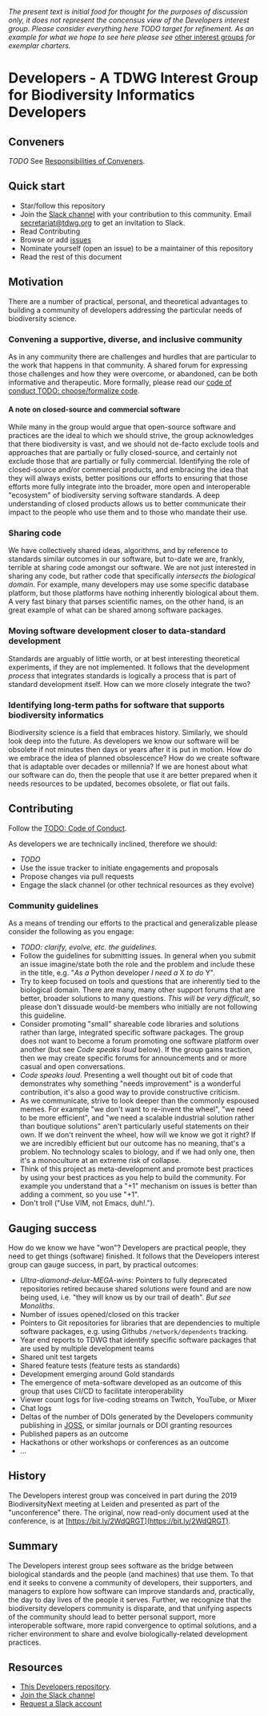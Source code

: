 _The present text is initial food for thought for the purposes of discussion only, it does not represent the concensus view of the Developers interest group.  Please consider everything here TODO target for refinement.  As an example for what we hope to see here please see_ [other interest groups](https://www.tdwg.org/community/) _for exemplar charters._

# Developers - A TDWG Interest Group for Biodiversity Informatics Developers
## Conveners
*TODO* See [Responsibilities of Conveners](https://www.tdwg.org/community/management/).

## Quick start
* Star/follow this repository
* Join the [Slack channel](http://tdwg.slack.com/messages/developers) with your contribution to this community. Email <secretariat@tdwg.org> to get an invitation to Slack.
* Read Contributing
* Browse or add [issues](https://github.com/tdwg/developers/issues) 
* Nominate yourself (open an issue) to be a maintainer of this repository
* Read the rest of this document

## Motivation
There are a number of practical, personal, and theoretical advantages to building a community of developers addressing the particular needs of biodiversity science. 

### Convening a supportive, diverse, and inclusive community
As in any community there are challenges and hurdles that are particular to the work that happens in that community.  A shared forum for expressing those challenges and how they were overcome, or abandoned, can be both informative and therapeutic. More formally, please read our [code of conduct TODO: choose/formalize code](CODE_OF_CONDUCT.md).

#### A note on closed-source and commercial software
While many in the group would argue that open-source software and practices are the ideal to which we should strive, the group acknowledges that there biodiversity is vast, and we should not de-facto exclude tools and approaches that are partially or fully closed-source, and certainly not exclude those that are partially or fully commercial. Identifying the role of closed-source and/or commercial products, and embracing the idea that they will always exists, better positions our efforts to ensuring that those efforts more fully integrate into the broader, more open and interoperable "ecosystem" of biodiversity serving software standards. A deep understanding of closed products allows us to better communicate their impact to the people who use them and to those who mandate their use.

### Sharing code
We have collectively shared ideas, algorithms, and by reference to standards similar outcomes in our software, but to-date we are, frankly, terrible at sharing code amongst our software. We are not just interested in sharing any code, but rather code that specifically _intersects the biological domain_. For example, many developers may use some specific database platform, but those platforms have nothing inherently biological about them. A very fast binary that parses scientific names, on the other hand, is an great example of what can be shared among software packages.

### Moving software development closer to data-standard development
Standards are arguably of little worth, or at best interesting theoretical experiments, if they are not implemented. It follows that the development _process_ that integrates standards is logically a process that is part of standard development itself. How can we more closely integrate the two?

### Identifying long-term paths for software that supports biodiversity informatics
Biodiversity science is a field that embraces history. Similarly, we should look deep into the future. As developers we know our software will be obsolete if not minutes then days or years after it is put in motion.  How do we embrace the idea of planned obsolescence?  How do we create software that is adaptable over decades or millennia?  If we are honest about what our software can do, then the people that use it are better prepared when it needs resources to be updated, becomes obsolete, or flat out fails.

## Contributing 
Follow the [TODO: Code of Conduct](CODE_OF_CONDUCT.md).

As developers we are technically inclined, therefore we should:
* *TODO*
* Use the issue tracker to initiate engagements and proposals
* Propose changes via pull requests
* Engage the slack channel (or other technical resources as they evolve)

### Community guidelines
As a means of trending our efforts to the practical and generalizable please consider the following as you engage:
* *TODO: clarify, evolve, etc. the guidelines*. 
* Follow the guidelines for submitting issues. In general when you submit an issue imagine/state both the role and the problem and include these in the title, e.g. "*As a* Python developer *I need a* X *to do* Y".
* Try to keep focused on tools and questions that are inherently tied to the biological domain. There are many, many other support forums that are better, broader solutions to many questions. _This will be very difficult_, so please don't dissuade would-be members who initially are not following this guideline.
* Consider promoting "small" shareable code libraries and solutions rather than large, integrated specific software packages. The group does not want to become a forum promoting one software platform over another (but see _Code speaks loud_ below). If the group gains traction, then we may create specific forums for announcements and or more casual and open conversations.
* *Code speaks loud*. Presenting a well thought out bit of code that demonstrates why something "needs improvement" is a wonderful contribution, it's also a good way to provide constructive criticism.
* As we communicate, strive to look deeper than the commonly espoused memes. For example "we don't want to re-invent the wheel", "we need to be more efficient", and "we need a scalable industrial solution rather than boutique solutions" aren't particularly useful statements on their own.  If we don't reinvent the wheel, how will we know we got it right? If we are incredibly efficient but our outcome has no meaning, that's a problem. No technology scales to biology, and if we had only one, then it's a monoculture at an extreme risk of collapse.
* Think of this project as meta-development and promote best practices by using your best practices as you help to build the community. For example you understand that a "+1" mechanism on issues is better than adding a comment, so you use "+1".
* Don't troll ("Use VIM, not Emacs, duh!.").

## Gauging success
How do we know we have "won"? Developers are practical people, they need to get things (software) finished. It follows that the Developers interest group can gauge success, in part, by practical outcomes:
* *Ultra-diamond-delux-MEGA-wins*: Pointers to fully deprecated repositories retired because shared solutions were found and are now being used, i.e. "they will know us by our trail of death". _But see Monoliths_.
* Number of issues opened/closed on this tracker
* Pointers to Git repositories for libraries that are dependencies to multiple software packages, e.g. using Githubs `/network/dependents` tracking.
* Year end reports to TDWG that identify specific software packages that are used by multiple development teams
* Shared unit test targets
* Shared feature tests (feature tests as standards)
* Development emerging around Gold standards
* The emergence of meta-software developed as an outcome of this group that uses CI/CD to facilitate interoperability
* Viewer count logs for live-coding streams on Twitch, YouTube, or Mixer 
* Chat logs
* Deltas of the number of DOIs generated by the Developers community publishing in [JOSS](https://joss.theoj.org/), or similar journals or DOI granting resources
* Published papers as an outcome 
* Hackathons or other workshops or conferences as an outcome
* ...

## History
The Developers interest group was conceived in part during the 2019 BiodiversityNext meeting at Leiden and presented as part of the "unconference" there. The original, now read-only document used at the conference, is at [https://bit.ly/2WdQRGT](https://bit.ly/2WdQRGT).

## Summary
The Developers interest group sees software as the bridge between biological standards and the people (and machines) that use them. To that end it seeks to convene a community of developers, their supporters, and managers to explore how software can improve standards and, practically, the day to day lives of the people it serves. Further, we recognize that the biodiversity developers community is disparate, and that unifying aspects of the community should lead to better personal support, more interoperable software, more rapid convergence to optimal solutions, and a richer environment to share and evolve biologically-related development practices.  

## Resources
* [This Developers repository](https://github.com/tdwg/developers).
* [Join the Slack channel](https://tdwg.slack.com/messages/developers)
* [Request a Slack account](mailto:<secretariat@tdwg.org>)

